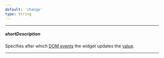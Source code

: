 ```yaml
---
default: 'change'
type: String
---
```

---
##### shortDescription
Specifies after which [DOM events](https://en.wikipedia.org/wiki/DOM_events#HTML_events) the widget updates the [value](/api-reference/10%20UI%20Widgets/DataExpressionMixin/1%20Configuration/value.md '/Documentation/ApiReference/UI_Widgets/dxDropDownBox/Configuration/#value').

---
